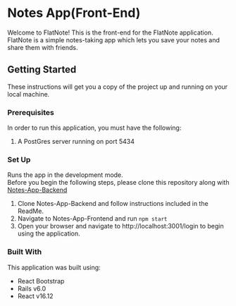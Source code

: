 # Notes App(Front-End)

Welcome to FlatNote! This is the front-end for the FlatNote application. FlatNote is a simple notes-taking app which lets you save your notes and share them with friends.

## Getting Started

These instructions will get you a copy of the project up and running on your local machine.

### Prerequisites

In order to run this application, you must have the following: 
  1. A PostGres server running on port 5434
 
### Set Up

Runs the app in the development mode.<br />
Before you begin the following steps, please clone this repository along with [Notes-App-Backend](https://github.com/Janaehall/Notes-App-Backend)
  1. Clone Notes-App-Backend and follow instructions included in the ReadMe.
  3. Navigate to Notes-App-Frontend and run ```npm start```
  4. Open your browser and navigate to http://localhost:3001/login to begin using the application.
  
  ### Built With

This application was built using:
<ul>
  <li>React Bootstrap</li>
  <li>Rails v6.0</li>
  <li>React v16.12</li>
</ul>
